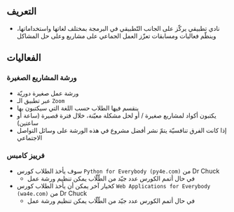 ## التعريف
- نادي تطبيقي يركّز على الجانب التّطبيقي في البرمجة بمختلف لغاتها واستخداماتها، وينظّم فعاليات ومسابقات تعزّز العمل الجماعي على مشاريع وعلى حل المشاكل

## الفعاليات
### ورشة المشاريع الصغيرة
- ورشة عمل صغيرة دوريّة
- عبر تطبيق الـ `Zoom`
- ينقسم فيها الطلاب حسب اللغة التي سيكتبون بها
- يكتبون أكواد لمشاريع صغيرة / أو لحل مشكلة معيّنة، خلال فترة قصيرة (ساعة أو ساعتين)
- إذا كانت الفرق تنافسيّة يتمّ نشر أفضل مشروع في هذه الورشة على وسائل التواصل الاجتماعي
### فرييز كامبس
- سوف يأخذ الطلاب كورس `Python for Everybody (py4e.com)` من Dr Chuck
  - في حال أتمم الكورس عدد جيّد من الطّلّاب يمكن تنظيم ورشة عمل
- كخيار آخر يمكن أن يأخذ الطلاب كورس `Web Applications for Everybody (wa4e.com)` من Dr Chuck
  - في حال أتمم الكورس عدد جيّد من الطّلّاب يمكن تنظيم ورشة عمل






